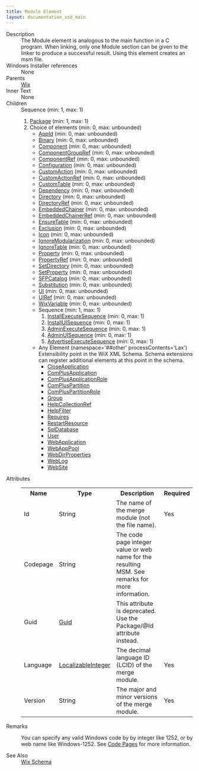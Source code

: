 ```yaml
---
title: Module Element
layout: documentation_xsd_main
---
```

<dl>
  <dt>Description</dt>
  <dd>             The Module element is analogous to the main function in a C program.  When linking, only             one Module section can be given to the linker to produce a successful result.  Using this             element creates an msm file.             </dd>
  <dt>Windows Installer references</dt>
  <dd>None</dd>
  <dt>Parents</dt>
  <dd>
    <a href="../wix/">Wix</a>
  </dd>
  <dt>Inner Text</dt>
  <dd>None</dd>
  <dt>Children</dt>
  <dd>Sequence (min: 1, max: 1)<ol><li><a href="../package/">Package</a> (min: 1, max: 1)</li><li>Choice of elements (min: 0, max: unbounded)<ul><li><a href="../appid/">AppId</a> (min: 0, max: unbounded)</li><li><a href="../binary/">Binary</a> (min: 0, max: unbounded)</li><li><a href="../component/">Component</a> (min: 0, max: unbounded)</li><li><a href="../componentgroupref/">ComponentGroupRef</a> (min: 0, max: unbounded)</li><li><a href="../componentref/">ComponentRef</a> (min: 0, max: unbounded)</li><li><a href="../configuration/">Configuration</a> (min: 0, max: unbounded)</li><li><a href="../customaction/">CustomAction</a> (min: 0, max: unbounded)</li><li><a href="../customactionref/">CustomActionRef</a> (min: 0, max: unbounded)</li><li><a href="../customtable/">CustomTable</a> (min: 0, max: unbounded)</li><li><a href="../dependency/">Dependency</a> (min: 0, max: unbounded)</li><li><a href="../directory/">Directory</a> (min: 0, max: unbounded)</li><li><a href="../directoryref/">DirectoryRef</a> (min: 0, max: unbounded)</li><li><a href="../embeddedchainer/">EmbeddedChainer</a> (min: 0, max: unbounded)</li><li><a href="../embeddedchainerref/">EmbeddedChainerRef</a> (min: 0, max: unbounded)</li><li><a href="../ensuretable/">EnsureTable</a> (min: 0, max: unbounded)</li><li><a href="../exclusion/">Exclusion</a> (min: 0, max: unbounded)</li><li><a href="../icon/">Icon</a> (min: 0, max: unbounded)</li><li><a href="../ignoremodularization/">IgnoreModularization</a> (min: 0, max: unbounded)</li><li><a href="../ignoretable/">IgnoreTable</a> (min: 0, max: unbounded)</li><li><a href="../property/">Property</a> (min: 0, max: unbounded)</li><li><a href="../propertyref/">PropertyRef</a> (min: 0, max: unbounded)</li><li><a href="../setdirectory/">SetDirectory</a> (min: 0, max: unbounded)</li><li><a href="../setproperty/">SetProperty</a> (min: 0, max: unbounded)</li><li><a href="../sfpcatalog/">SFPCatalog</a> (min: 0, max: unbounded)</li><li><a href="../substitution/">Substitution</a> (min: 0, max: unbounded)</li><li><a href="../ui/">UI</a> (min: 0, max: unbounded)</li><li><a href="../uiref/">UIRef</a> (min: 0, max: unbounded)</li><li><a href="../wixvariable/">WixVariable</a> (min: 0, max: unbounded)</li><li>Sequence (min: 1, max: 1)<ol><li><a href="../installexecutesequence/">InstallExecuteSequence</a> (min: 0, max: 1)</li><li><a href="../installuisequence/">InstallUISequence</a> (min: 0, max: 1)</li><li><a href="../adminexecutesequence/">AdminExecuteSequence</a> (min: 0, max: 1)</li><li><a href="../adminuisequence/">AdminUISequence</a> (min: 0, max: 1)</li><li><a href="../advertiseexecutesequence/">AdvertiseExecuteSequence</a> (min: 0, max: 1)</li></ol></li><li><span class="extension">Any Element (namespace='##other' processContents='Lax')                              Extensibility point in the WiX XML Schema.  Schema extensions can register additional                             elements at this point in the schema.                         </span><ul><li><a href="../util/closeapplication" class="extension">CloseApplication</a></li><li><a href="../complus/complusapplication" class="extension">ComPlusApplication</a></li><li><a href="../complus/complusapplicationrole" class="extension">ComPlusApplicationRole</a></li><li><a href="../complus/compluspartition" class="extension">ComPlusPartition</a></li><li><a href="../complus/compluspartitionrole" class="extension">ComPlusPartitionRole</a></li><li><a href="../util/group" class="extension">Group</a></li><li><a href="../vs/helpcollectionref" class="extension">HelpCollectionRef</a></li><li><a href="../vs/helpfilter" class="extension">HelpFilter</a></li><li><a href="../dependency/requires" class="extension">Requires</a></li><li><a href="../util/restartresource" class="extension">RestartResource</a></li><li><a href="../sql/sqldatabase" class="extension">SqlDatabase</a></li><li><a href="../util/user" class="extension">User</a></li><li><a href="../iis/webapplication" class="extension">WebApplication</a></li><li><a href="../iis/webapppool" class="extension">WebAppPool</a></li><li><a href="../iis/webdirproperties" class="extension">WebDirProperties</a></li><li><a href="../iis/weblog" class="extension">WebLog</a></li><li><a href="../iis/website" class="extension">WebSite</a></li></ul></li></ul></li></ol></dd>
  <dt>Attributes</dt>
  <dd>
    <table cellspacing="0" cellpadding="0" class="schema">
      <tr>
        <th width="15%">Name</th>
        <th width="15%">Type</th>
        <th width="65%">Description</th>
        <th width="15%">Required</th>
      </tr>
      <tr>
        <td>Id</td>
        <td>String</td>
        <td>The name of the merge module (not the file name).</td>
        <td>Yes</td>
      </tr>
      <tr>
        <td>Codepage</td>
        <td>String</td>
        <td>The code page integer value or web name for the resulting MSM. See remarks for more information.</td>
        <td>&nbsp;</td>
      </tr>
      <tr>
        <td>Guid</td>
        <td><a href="../simple_type_guid/">Guid</a></td>
        <td>This attribute is deprecated. Use the Package/@Id attribute instead.</td>
        <td>&nbsp;</td>
      </tr>
      <tr>
        <td>Language</td>
        <td><a href="../simple_type_localizableinteger/">LocalizableInteger</a></td>
        <td>The decimal language ID (LCID) of the merge module.</td>
        <td>Yes</td>
      </tr>
      <tr>
        <td>Version</td>
        <td>String</td>
        <td>The major and minor versions of the merge module.</td>
        <td>Yes</td>
      </tr>
    </table>
  </dd>
  <dt>Remarks</dt>
  <dd><p>You can specify any valid Windows code by by integer like 1252, or by web name like Windows-1252. See <a href="../../overview/codepage">Code Pages</a> for more information.</p></dd>
  <dt>See Also</dt>
  <dd>
    <a href="../wix">Wix Schema</a>
  </dd>
</dl>
